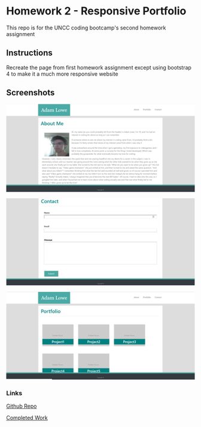 # Homework 2 - Responsive Portfolio

This repo is for the UNCC coding bootcamp's second homework assignment

## Instructions

Recreate the page from first homework assignment except using bootstrap 4 to make it a much more responsive website

## Screenshots

   ![Portfolio About](assets/images/about.png)

   ![Portfolio Contact](assets/images/contact.png)

   ![Portfolio Gallery](assets/images/gallery.png)

### Links

[Github Repo](https://github.com/Goldpm/HW2-Responsive-Portfolio)

[Completed Work](https://goldpm.github.io/HW2-Responsive-Portfolio/)
